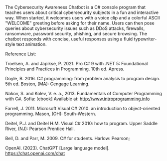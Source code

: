 The Cybersecurity Awareness Chatbot is a C# console program that teaches users about critical cybersecurity subjects in a fun and interactive way. When started, it welcomes users with a voice clip and a colorful ASCII "WELCOME" greeting before asking for their name. Users can then pose queries about cybersecurity issues such as DDoS attacks, firewalls, ransomware, password security, phishing, and secure browsing. The chatbot responds with concise, useful responses using a fluid typewriter-style text animation.

Reference List:

Troelsen, A. and Japikse, P. 2021. Pro C# 9 with .NET 5: Foundational Principles and Practices in Programming. 10th ed. Apress.

Doyle, B. 2016. C# programming: from problem analysis to program design. 5th ed. Boston, (MA): Cengage Learning.

Nakov, S. and Kolev, V. e. a., 2013. Fundamentals of Computer Programming with C#. Sofia: [ebook] Available at: http://www.introprogramming.info 

Farrell, J. 2011. Microsoft Visual C# 2010: an introduction to object-oriented programming. Mason, (OH): South-Western.

Deitel, P.J. and Deitel H.M. Visual C# 2010: how to program. Upper Saddle River, (NJ): Pearson Prentice Hall.

Bell, D. and Parr, M. 2009. C# for students. Harlow: Pearson;

OpenAI. (2023). ChatGPT [Large language model]. https://chat.openai.com/chat
